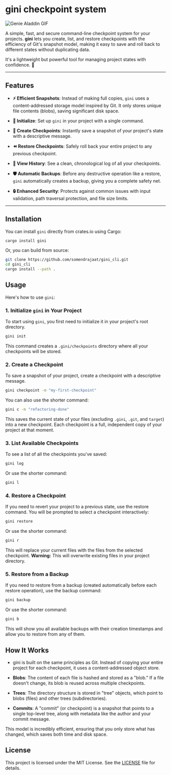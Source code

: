 
# gini checkpoint system

![Genie Aladdin GIF](https://media.tenor.com/qA34cTZNuIAAAAAd/genie-aladdin.gif)

A simple, fast, and secure command-line checkpoint system for your projects. **gini** lets you create, list, and restore checkpoints with the efficiency of Git's snapshot model, making it easy to save and roll back to different states without duplicating data.

It's a lightweight but powerful tool for managing project states with confidence. 🚀

---

## Features

* **⚡ Efficient Snapshots**: Instead of making full copies, `gini` uses a content-addressed storage model inspired by Git. It only stores unique file contents (blobs), saving significant disk space.

* **🌱 Initialize**: Set up `gini` in your project with a single command.

* **📸 Create Checkpoints**: Instantly save a snapshot of your project's state with a descriptive message.

* **⏪ Restore Checkpoints**: Safely roll back your entire project to any previous checkpoint.

* **📜 View History**: See a clean, chronological log of all your checkpoints.

* **🛡️ Automatic Backups**: Before any destructive operation like a restore, `gini` automatically creates a backup, giving you a complete safety net.

* **🔒 Enhanced Security**: Protects against common issues with input validation, path traversal protection, and file size limits.

---

## Installation

You can install `gini` directly from crates.io using Cargo:
```bash
cargo install gini
```

Or, you can build from source:

```bash
git clone https://github.com/somendrajaat/gini_cli.git
cd gini_cli
cargo install --path .
```

## Usage

Here's how to use `gini`:

### 1. Initialize `gini` in Your Project

To start using `gini`, you first need to initialize it in your project's root directory.

```bash
gini init
```
This command creates a `.gini/checkpoints` directory where all your checkpoints will be stored.

### 2. Create a Checkpoint

To save a snapshot of your project, create a checkpoint with a descriptive message.

```bash
gini checkpoint -m "my-first-checkpoint"
```
You can also use the shorter command:
```bash
gini c -m "refactoring-done"
```
This saves the current state of your files (excluding `.gini`, `.git`, and `target`) into a new checkpoint. Each checkpoint is a full, independent copy of your project at that moment.

### 3. List Available Checkpoints

To see a list of all the checkpoints you've saved:

```bash
gini log
```
Or use the shorter command:
```bash
gini l
```

### 4. Restore a Checkpoint

If you need to revert your project to a previous state, use the restore command. You will be prompted to select a checkpoint interactively:

```bash
gini restore
```
Or use the shorter command:
```bash
gini r
```
This will replace your current files with the files from the selected checkpoint. **Warning:** This will overwrite existing files in your project directory.

### 5. Restore from a Backup

If you need to restore from a backup (created automatically before each restore operation), use the backup command:

```bash
gini backup
```
Or use the shorter command:
```bash
gini b
```
This will show you all available backups with their creation timestamps and allow you to restore from any of them.

## How It Works
- gini is built on the same principles as Git. Instead of copying your entire project for each checkpoint, it uses a content-addressed object store.

- **Blobs**: The content of each file is hashed and stored as a "blob." If a file doesn't change, its blob is reused across multiple checkpoints.

- **Trees**: The directory structure is stored in "tree" objects, which point to blobs (files) and other trees (subdirectories).

- **Commits**: A "commit" (or checkpoint) is a snapshot that points to a single top-level tree, along with metadata like the author and your commit message.

This model is incredibly efficient, ensuring that you only store what has changed, which saves both time and disk space.
## License


This project is licensed under the MIT License. See the [LICENSE](LICENSE) file for details. 
